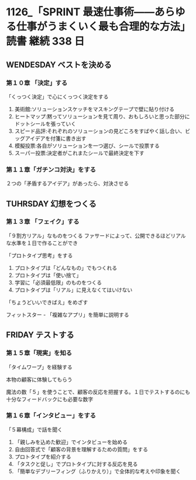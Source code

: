 # 1126\_「SPRINT 最速仕事術――あらゆる仕事がうまくいく最も合理的な方法」 読書 継続 338 日

## WENDESDAY ベストを決める

### 第１０章 「決定」する

「くっつく決定」で心にくっつく決定をする

1. 美術館:ソリューションスケッチをマスキングテープで壁に貼り付ける
2. ヒートマップ:黙ってソリューションを見て周り、おもしろいと思った部分にドットシールを張っていく
3. スピード品評:それぞれのソリューションの見どころをすばやく話し合い、ビッグアイデアを付箋に書き出す
4. 模擬投票:各自がソリューションを一つ選び、シールで投票する
5. スーパー投票:決定者がこれまたシールで最終決定を下す

### 第１１章「ガチンコ対決」をする

２つの「矛盾するアイデア」があったら、対決させる

## TUHRSDAY 幻想をつくる

### 第１３章 「フェイク」する

「９割方リアル」なものをつくる
ファサードによって、公開できるほどリアルな水準を１日で作ることができ

「プロトタイプ思考」をする

1. プロトタイプは「どんなもの」でもつくれる
2. プロトタイプは「使い捨て」
3. 学習に「必須最低限」のものをつくる
4. プロトタイプは「リアル」に見えなくてはいけない

「ちょうどいいできばえ」をめざす

フィットスター - 「複雑なアプリ」を簡単に説明する

## FRIDAY テストする

### 第１５章「現実」を知る

「タイムワープ」を経験する

本物の顧客に体験してもらう

魔法の数「５」を使うことで、顧客の反応を把握する。１日でテストするのにも十分なフィードバックにも必要な数字

### 第１６章「インタビュー」をする

「５幕構成」で話を聞く

1. 「親しみを込めた歓迎」でインタビューを始める
2. 自由回答式で「顧客の背景を理解するための質問」をする
3. プロトタイプを紹介する
4. 「タスクと促し」でプロトタイプに対する反応を見る
5. 「簡単なデブリーフィング（ふりかえり）」で全体的な考えや印象を聞く
